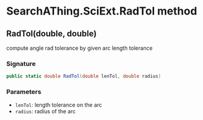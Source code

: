 # SearchAThing.SciExt.RadTol method
## RadTol(double, double)
compute angle rad tolerance by given arc length tolerance

### Signature
```csharp
public static double RadTol(double lenTol, double radius)
```
### Parameters
- `lenTol`: length tolerance on the arc
- `radius`: radius of the arc

